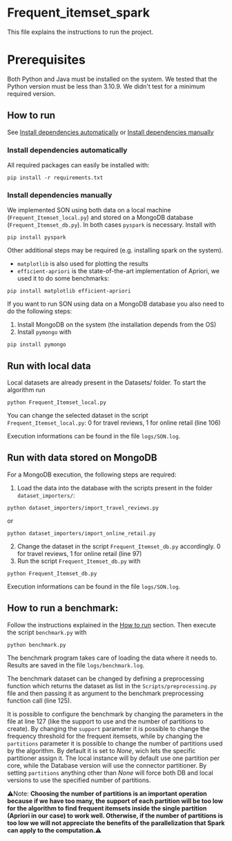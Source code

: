 # Frequent_itemset_spark
This file explains the instructions to run the project.
# Prerequisites
Both Python and Java must be installed on the system.
We tested that the Python version must be less than 3.10.9. We didn't test for a minimum required version.

## How to run
See [Install dependencies automatically](#install-dependencies-automatically) or [Install dependencies manually](#install-dependencies-manually)
### Install dependencies automatically
All required packages can easily be installed with:
```shell
pip install -r requirements.txt
```

### Install dependencies manually
We implemented SON using both data on a local machine (`Frequent_Itemset_local.py`) and stored on a MongoDB database (`Frequent_Itemset_db.py`).
In both cases `pyspark` is necessary. Install with
```shell
pip install pyspark
```
Other additional steps may be required (e.g. installing spark on the system).
 - `matplotlib` is also used for plotting the results
 - `efficient-apriori` is the state-of-the-art implementation of Apriori, we used it to do some benchmarks:
```shell
pip install matplotlib efficient-apriori
```

If you want to run SON using data on a MongoDB database you also need to do the following steps:
1. Install MongoDB on the system (the installation depends from the OS)
2. Install `pymongo` with
```shell
pip install pymongo
```

## Run with local data
Local datasets are already present in the Datasets/ folder. To start the algorithm run
```shell
python Frequent_Itemset_local.py
```
You can change the selected dataset in the script `Frequent_Itemset_local.py`: 0 for travel reviews, 1 for online retail (line 106)

Execution informations can be found in the file `logs/SON.log`.

## Run with data stored on MongoDB
For a MongoDB execution, the following steps are required:
1. Load the data into the database with the scripts present in the folder `dataset_importers/`:
```shell
python dataset_importers/import_travel_reviews.py
```
or
```shell
python dataset_importers/import_online_retail.py
```
2. Change the dataset in the script `Frequent_Itemset_db.py` accordingly. 0 for travel reviews, 1 for online retail (line 97)
3. Run the script `Frequent_Itemset_db.py` with
```shell
python Frequent_Itemset_db.py
```

Execution informations can be found in the file `logs/SON.log`.

## How to run a benchmark:
Follow the instructions explained in the [How to run](#how-to-run) section. Then execute the script `benchmark.py` with
```shell
python benchmark.py
```

The benchmark program takes care of loading the data where it needs to.
Results are saved in the file `logs/benchmark.log`.

The benchmark dataset can be changed by defining a preprocessing function which returns the dataset as list in the `Scripts/preprocessing.py` file and then passing it as argument to the benchmark preprocessing function call (line 125).

It is possible to configure the benchmark by changing the parameters in the file at line 127 (like the support to use and the number of partitions to create).
By changing the `support` parameter it is possible to change the frequency threshold for the frequent itemsets, while by changing the `partitions` parameter it is possible to change the number of partitions used by the algorithm. By default it is set to *None*, wich lets the specific
partitioner assign it. The local instance will by default use one partition per core, while the Database version will use the connector partitioner.
By setting `partitions` anything other than *None* will force both DB and local versions to use the specified number of partitions.

:warning:Note: **Choosing the number of partitions is an important operation because if we have too many, the support of each partition will be too low for the algorithm to find frequent itemsets inside the single partition (Apriori in our case) to work well. Otherwise, if the number of partitions is too low we will not appreciate the benefits of the parallelization that Spark can apply to the computation.**:warning:
